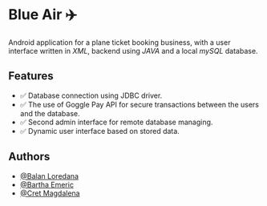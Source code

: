 
# Blue Air ✈️
Android application for a plane ticket booking business, with a user interface written in *XML*, backend using *JAVA* and a local *mySQL* database.


## Features

- ✅ Database connection using JDBC driver.
- ✅ The use of Goggle Pay API for secure transactions between the users and the database.
- ✅ Second admin interface for remote database managing.
- ✅ Dynamic user interface based on stored data.


## Authors

- [@Balan Loredana](https://github.com/LoredanaBln)
- [@Bartha Emeric](https://github.com/Dewva)
- [@Cret Magdalena](https://github.com/MagdalenaCret)

